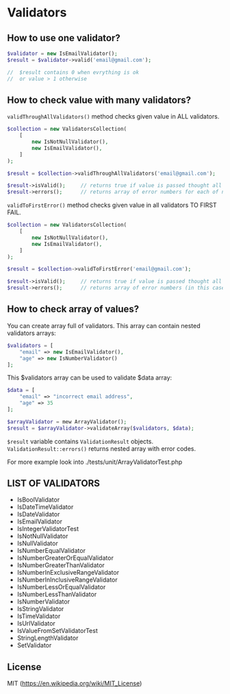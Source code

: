 # Validators

## How to use one validator?
```php
$validator = new IsEmailValidator();
$result = $validator->valid('email@gmail.com');

//  $result contains 0 when evrything is ok
//  or value > 1 otherwise

```

## How to check value with many validators?

`validThroughAllValidators()` method checks given value in ALL validators.
```php
$collection = new ValidatorsCollection(
    [
        new IsNotNullValidator(),
        new IsEmailValidator(),
    ]
);

$result = $collection->validThroughAllValidators('email@gmail.com');

$result->isValid();     // returns true if value is passed thought all validators
$result->errors();      // returns array of error numbers for each of not-passed validators

```

`validToFirstError()` method checks given value in all validators TO FIRST FAIL.
```php
$collection = new ValidatorsCollection(
    [
        new IsNotNullValidator(),
        new IsEmailValidator(),
    ]
);

$result = $collection->validToFirstError('email@gmail.com');

$result->isValid();     // returns true if value is passed thought all validators
$result->errors();      // returns array of error numbers (in this case there will be only single element in array) for each of not-passed validators

```

## How to check array of values?
You can create array full of validators. This array can contain nested validators arrays:
```php
$validators = [
    "email" => new IsEmailValidator(),
    "age" => new IsNumberValidator()
];
```

This $validators array can be used to validate $data array:
```php
$data = [
    "email" => "incorrect email address",
    "age" => 35
];

$arrayValidator = mew ArrayValidator(); 
$result = $arrayValidator->validateArray($validators, $data);
```

`$result` variable contains `ValidationResult` objects. 
`ValidationResult::errors()` returns nested array with error codes.

For more example look into ./tests/unit/ArrayValidatorTest.php


## LIST OF VALIDATORS
- IsBoolValidator
- IsDateTimeValidator
- IsDateValidator
- IsEmailValidator
- IsIntegerValidatorTest
- IsNotNullValidator
- IsNullValidator
- IsNumberEqualValidator
- IsNumberGreaterOrEqualValidator
- IsNumberGreaterThanValidator
- IsNumberInExclusiveRangeValidator
- IsNumberInInclusiveRangeValidator
- IsNumberLessOrEqualValidator
- IsNumberLessThanValidator
- IsNumberValidator
- IsStringValidator
- IsTimeValidator
- IsUrlValidator
- IsValueFromSetValidatorTest
- StringLengthValidator
- SetValidator


## License

MIT (https://en.wikipedia.org/wiki/MIT_License)
